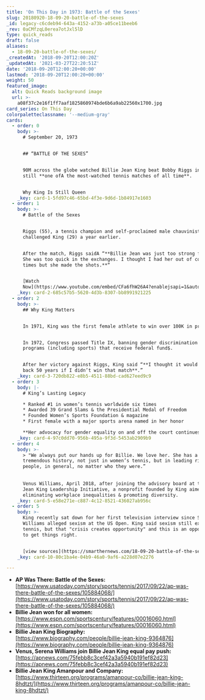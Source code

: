```yaml
---
title: 'On This Day in 1973: Battle of the Sexes'
slug: 20180920-18-09-20-battle-of-the-sexes
_id: legacy-c6cdeb94-643a-4152-a73b-a05ce11beeb6
_rev: 0aCMfzqL0erea7otJxl5lD
type: quick_reads
draft: false
aliases:
  - 18-09-20-battle-of-the-sexes/
_createdAt: '2018-09-20T12:00:20Z'
_updatedAt: '2021-03-27T22:20:51Z'
date: '2018-09-20T12:00:20+00:00'
lastmod: '2018-09-20T12:00:20+00:00'
weight: 50
featured_image:
  alt: Quick Reads background image
  url: >-
    a08f37c2e16f1ff7aaf1825860974bde6b6a9ab22560x1700.jpg
card_series: On This Day
colorpaletteclassname: '--medium-gray'
cards:
  - order: 0
    body: >-
      # September 20, 1973


      ## “BATTLE OF THE SEXES”


      90M across the globe watched Billie Jean King beat Bobby Riggs in what is
      still **one ofA the most-watched tennis matches of all time**.


      Why King Is Still Queen
    _key: card-1-5fd97c46-65bd-4f3e-9d6d-1b84917e1603
  - order: 1
    body: >-
      # Battle of the Sexes


      Riggs (55), a tennis champion and self-proclaimed male chauvinist,
      challenged King (29) a year earlier.


      After the match, Riggs saidA “**Billie Jean was just too strong for me.
      She was too quick in the exchanges. I thought I had her out of court many
      times but she made the shots.**“


      [Watch
      Now](https://www.youtube.com/embed/CFa6fhW26A4?enablejsapi=1&autoplay=1&rel=0)
    _key: card-2-685c57b5-5620-4d3b-8307-bb8991921225
  - order: 2
    body: >-
      ## Why King Matters


      In 1971, King was the first female athlete to win over 100K in prizes.


      In 1972, Congress passed Title IX, banning gender discrimination in school
      programs (including sports) that receive federal fund$.


      After her victory against Riggs, King said “**I thought it would set us
      back 50 years if I didn’t win that match**.”
    _key: card-3-720db822-e8b5-4511-88bd-cad627eed9c9
  - order: 3
    body: |-
      # King’s Lasting Legacy

      * Ranked #1 in women’s tennis worldwide six times
      * Awarded 39 Grand Slams & the Presidential Medal of Freedom
      * Founded Women’s Sports Foundation & magazine
      * First female with a major sports arena named in her honor

      **Her advocacy for gender equality on and off the court continues.**
    _key: card-4-97c0dd70-956b-495a-9f3d-5453ab2909b9
  - order: 4
    body: >-
      > "We always put our hands up for Billie. We love her. She has a
      tremendous history, not just in women’s tennis, but in leading rights for
      people, in general, no matter who they were.”  
        
        
      Venus Williams, April 2018, after joining the advisory board at the Billie
      Jean King Leadership Initiative, a nonprofit founded by King aimed at
      eliminating workplace inequalities & promoting diversity.
    _key: card-5-e58e271e-c887-4c12-8521-436027ab956c
  - order: 5
    body: >-
      King recently sat down for her first television interview since Serena
      Williams alleged sexism at the US Open. King said sexism still exists in
      tennis, but that "crisis creates opportunity" and this is an opportunity
      to get things right.


      [view sources](https://smarthernews.com/18-09-20-battle-of-the-sexes/)
    _key: card-10-80c1ba4e-04b9-46a0-9af6-a228d07e2276

---
```

* **AP Was There: Battle of the Sexes:** [https://www.usatoday.com/story/sports/tennis/2017/09/22/ap-was-there-battle-of-the-sexes/105884068/](https://www.usatoday.com/story/sports/tennis/2017/09/22/ap-was-there-battle-of-the-sexes/105884068/)
* **Billie Jean won for all women:** [https://www.espn.com/sportscentury/features/00016060.html](https://www.espn.com/sportscentury/features/00016060.html)
* **Billie Jean King Biography:**  
[https://www.biography.com/people/billie-jean-king-9364876](https://www.biography.com/people/billie-jean-king-9364876)
* **Venus, Serena Williams join Billie Jean King equal pay push:** [https://apnews.com/75febb8c3cef42a3a5940b191ef82d23](https://apnews.com/75febb8c3cef42a3a5940b191ef82d23)
* **Billie Jean King Amanpour and Company:**  
[https://www.thirteen.org/programs/amanpour-co/billie-jean-king-8hdtzt/](https://www.thirteen.org/programs/amanpour-co/billie-jean-king-8hdtzt/)